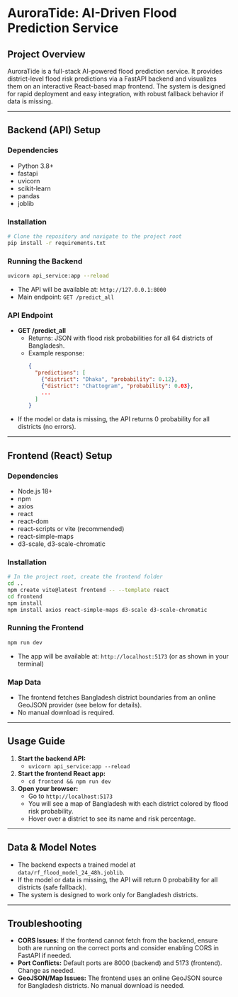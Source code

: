 # AuroraTide: AI-Driven Flood Prediction Service

## Project Overview
AuroraTide is a full-stack AI-powered flood prediction service. It provides district-level flood risk predictions via a FastAPI backend and visualizes them on an interactive React-based map frontend. The system is designed for rapid deployment and easy integration, with robust fallback behavior if data is missing.

---

## Backend (API) Setup

### Dependencies
- Python 3.8+
- fastapi
- uvicorn
- scikit-learn
- pandas
- joblib

### Installation
```bash
# Clone the repository and navigate to the project root
pip install -r requirements.txt
```

### Running the Backend
```bash
uvicorn api_service:app --reload
```
- The API will be available at: `http://127.0.0.1:8000`
- Main endpoint: `GET /predict_all`

### API Endpoint
- **GET /predict_all**
  - Returns: JSON with flood risk probabilities for all 64 districts of Bangladesh.
  - Example response:
    ```json
    {
      "predictions": [
        {"district": "Dhaka", "probability": 0.12},
        {"district": "Chattogram", "probability": 0.03},
        ...
      ]
    }
    ```
- If the model or data is missing, the API returns 0 probability for all districts (no errors).

---

## Frontend (React) Setup

### Dependencies
- Node.js 18+
- npm
- axios
- react
- react-dom
- react-scripts or vite (recommended)
- react-simple-maps
- d3-scale, d3-scale-chromatic

### Installation
```bash
# In the project root, create the frontend folder
cd ..
npm create vite@latest frontend -- --template react
cd frontend
npm install
npm install axios react-simple-maps d3-scale d3-scale-chromatic
```

### Running the Frontend
```bash
npm run dev
```
- The app will be available at: `http://localhost:5173` (or as shown in your terminal)

### Map Data
- The frontend fetches Bangladesh district boundaries from an online GeoJSON provider (see below for details).
- No manual download is required.

---

## Usage Guide
1. **Start the backend API:**
   - `uvicorn api_service:app --reload`
2. **Start the frontend React app:**
   - `cd frontend && npm run dev`
3. **Open your browser:**
   - Go to `http://localhost:5173`
   - You will see a map of Bangladesh with each district colored by flood risk probability.
   - Hover over a district to see its name and risk percentage.

---

## Data & Model Notes
- The backend expects a trained model at `data/rf_flood_model_24_48h.joblib`.
- If the model or data is missing, the API will return 0 probability for all districts (safe fallback).
- The system is designed to work only for Bangladesh districts.

---

## Troubleshooting
- **CORS Issues:** If the frontend cannot fetch from the backend, ensure both are running on the correct ports and consider enabling CORS in FastAPI if needed.
- **Port Conflicts:** Default ports are 8000 (backend) and 5173 (frontend). Change as needed.
- **GeoJSON/Map Issues:** The frontend uses an online GeoJSON source for Bangladesh districts. No manual download is needed.
